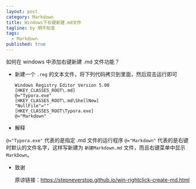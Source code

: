 ```yaml
---
layout: post
category: Markdown
title: Windows下右键新建.md文件
tagline: by 明不知昔
tags: 
  - Markdown
published: true
---
```


如何在 windows 中添加右键新建 .md 文件功能？

<!--more-->

- 新建一个 `.reg` 的文本文件，将下列代码拷贝到里面，然后双击运行即可

  ```
  Windows Registry Editor Version 5.00
  [HKEY_CLASSES_ROOT\.md]
  @="Typora.exe"
  [HKEY_CLASSES_ROOT\.md\ShellNew]
  "NullFile"=""
  [HKEY_CLASSES_ROOT\Typora.exe]
  @="Markdown"
  ```

- 解释

`@="Typora.exe"` 代表的是指定 .md 文件的运行程序
`@="Markdown"` 代表的是右键时默认的文件名字，这样写新建为 `新建Markdown.md` 文件，而且右键菜单中显示 `MarkDown`。

- 致谢

  原谅链接：https://stepneverstop.github.io/win-rightclick-create-md.html

